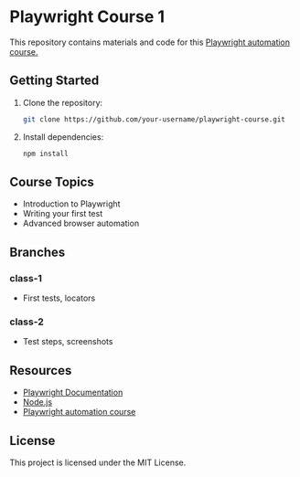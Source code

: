 # Playwright Course 1

This repository contains materials and code for this [Playwright automation course.](https://testertestarudo.com/course/curso-basico-de-automatizacion-de-pruebas-web-con-playwright/)

## Getting Started

1. Clone the repository:
    ```bash
    git clone https://github.com/your-username/playwright-course.git
    ```
2. Install dependencies:
    ```bash
    npm install
    ```

## Course Topics

- Introduction to Playwright
- Writing your first test
- Advanced browser automation

## Branches

### class-1
- First tests, locators

### class-2
- Test steps, screenshots

## Resources

- [Playwright Documentation](https://playwright.dev/)
- [Node.js](https://nodejs.org/)
- [Playwright automation course](https://testertestarudo.com/course/curso-basico-de-automatizacion-de-pruebas-web-con-playwright/)

## License

This project is licensed under the MIT License.
